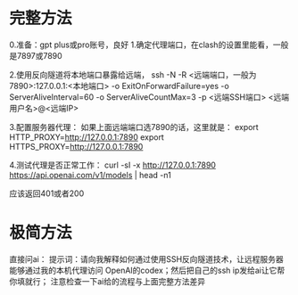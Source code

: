 
# 完整方法
0.准备：gpt plus或pro账号，良好
1.确定代理端口，在clash的设置里能看，一般是7897或7890

2.使用反向隧道将本地端口暴露给远端，
ssh -N -R <远端端口，一般为7890>:127.0.0.1:<本地端口> -o ExitOnForwardFailure=yes -o ServerAliveInterval=60 -o ServerAliveCountMax=3 -p <远端SSH端口> <远端用户名>@<远端IP>

3.配置服务器代理：
如果上面远端端口选7890的话，这里就是：
export HTTP_PROXY=http://127.0.0.1:7890
export HTTPS_PROXY=http://127.0.0.1:7890

4.测试代理是否正常工作：
curl -sI -x http://127.0.0.1:7890 https://api.openai.com/v1/models | head -n1

应该返回401或者200

# 极简方法
直接问ai：
提示词：请向我解释如何通过使用SSH反向隧道技术，让远程服务器能够通过我的本机代理访问 OpenAI的codex；然后把自己的ssh ip发给ai让它帮你填就行；
注意检查一下ai给的流程与上面完整方法差异